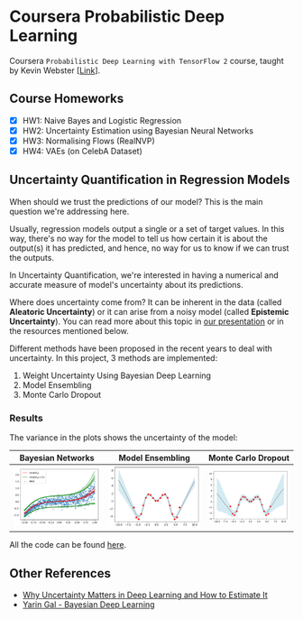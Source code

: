 # Coursera Probabilistic Deep Learning

Coursera `Probabilistic Deep Learning with TensorFlow 2` course, taught by Kevin Webster [[Link](https://www.coursera.org/learn/probabilistic-deep-learning-with-tensorflow2)].

## Course Homeworks
- [x] HW1: Naive Bayes and Logistic Regression
- [x] HW2: Uncertainty Estimation using Bayesian Neural Networks
- [x] HW3: Normalising Flows (RealNVP)
- [x] HW4: VAEs (on CelebA Dataset)

## Uncertainty Quantification in Regression Models
When should we trust the predictions of our model? This is the main question we're addressing here.

Usually, regression models output a single or a set of target values. In this way, there's no way for the model to tell us how certain it is about the output(s) it has predicted, and hence, no way for us to know if we can trust the outputs.

In Uncertainty Quantification, we're interested in having a numerical and accurate measure of model's uncertainty about its predictions.

Where does uncertainty come from? It can be inherent in the data (called **Aleatoric Uncertainty**) or it can arise from a noisy model (called **Epistemic Uncertainty**). You can read more about this topic in [our presentation](https://prezi.com/view/aluKQJx8qZGj6hcOtBRk/) or in the resources mentioned below.

Different methods have been proposed in the recent years to deal with uncertainty. In this project, 3 methods are implemented:
1. Weight Uncertainty Using Bayesian Deep Learning
2. Model Ensembling
3. Monte Carlo Dropout

### Results

The variance in the plots shows the uncertainty of the model:

Bayesian Networks            |  Model Ensembling          |  Monte Carlo Dropout
:-------------------------:|:-------------------------:|:-------------------------:
![Bayesian](https://github.com/HosseinZaredar/Studies/blob/main/Coursera%20Probabilistic%20Deep%20Learning/images/bayesian.png?raw=true)  |  ![Ensembling](https://github.com/HosseinZaredar/Studies/blob/main/Coursera%20Probabilistic%20Deep%20Learning/images/ensemble.png?raw=true) | ![Monte Carlo](https://github.com/HosseinZaredar/Studies/blob/main/Coursera%20Probabilistic%20Deep%20Learning/images/monte.png?raw=true)


All the code can be found [here](https://github.com/HosseinZaredar/Studies/blob/main/Coursera%20Probabilistic%20Deep%20Learning/Uncertainty-in-Regression.ipynb).

## Other References
- [Why Uncertainty Matters in Deep Learning and How to Estimate It](https://everyhue.me/posts/why-uncertainty-matters/)
- [Yarin Gal - Bayesian Deep Learning](http://www.cs.ox.ac.uk/people/yarin.gal/website/bdl101/)
